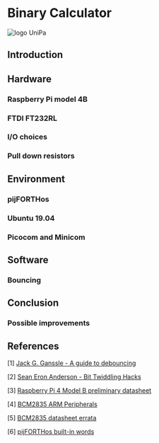 # Binary Calculator
![logo UniPa](https://skin-new.unipa.it/images/logo.png)
## Introduction

## Hardware
### Raspberry Pi model 4B
### FTDI FT232RL
### I/O choices
### Pull down resistors
## Environment
### pijFORTHos
### Ubuntu 19.04
### Picocom and Minicom
## Software
### Bouncing
## Conclusion
### Possible improvements
## References
[1] [Jack G. Ganssle - A guide to debouncing ](https://my.eng.utah.edu/~cs5780/debouncing.pdf)

[2]  [Sean Eron Anderson - Bit Twiddling Hacks](https://graphics.stanford.edu/~seander/bithacks.html)

[3] [Raspberry Pi 4 Model B preliminary datasheet](https://github.com/raspberrypi/documentation/blob/master/hardware/raspberrypi/bcm2711/rpi_DATA_2711_1p0_preliminary.pdf)

[4] [BCM2835 ARM Peripherals](https://github.com/raspberrypi/documentation/blob/master/hardware/raspberrypi/bcm2835/BCM2835-ARM-Peripherals.pdf)

[5] [BCM2835 datasheet errata](https://elinux.org/BCM2835_datasheet_errata)

[6] [pijFORTHos built-in words](https://github.com/Avoncliff/pijFORTHos/blob/master/doc/forth.md)
